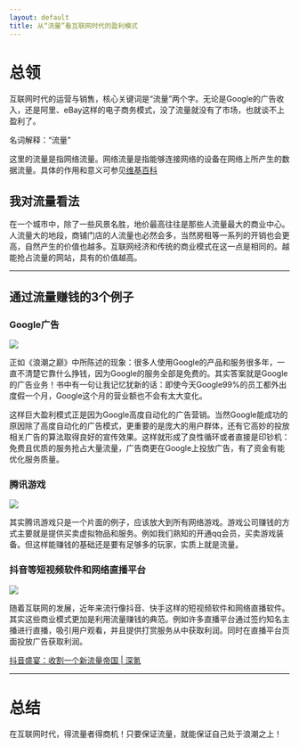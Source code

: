 ```yaml
---
layout: default
title: 从“流量”看互联网时代的盈利模式
---
```


# 总领
互联网时代的运营与销售，核心关键词是“流量”两个字。无论是Google的广告收入，还是阿里、eBay这样的电子商务模式，没了流量就没有了市场，也就谈不上盈利了。

名词解释：“流量”

这里的流量是指网络流量。网络流量是指能够连接网络的设备在网络上所产生的数据流量。具体的作用和意义可参见[维基百科](https://zh.wikipedia.org/wiki/%E7%BD%91%E7%BB%9C%E6%B5%81%E9%87%8F)

## 我对流量看法
在一个城市中，除了一些风景名胜，地价最高往往是那些人流量最大的商业中心。人流量大的地段，商铺门店的人流量也必然会多，当然房租等一系列的开销也会更高，自然产生的价值也越多。互联网经济和传统的商业模式在这一点是相同的。越能抢占流量的网站，具有的价值越高。

---

## 通过流量赚钱的3个例子

### Google广告
![](https://raw.githubusercontent.com/YoungAragon/swi-homework/gh-pages/images/lab16/lab16-1.png)

正如《浪潮之巅》中所陈述的现象：很多人使用Google的产品和服务很多年，一直不清楚它靠什么挣钱，因为Google的服务全部是免费的。其实答案就是Google的广告业务！书中有一句让我记忆犹新的话：即使今天Google99%的员工都外出度假一个月，Google这个月的营业额也不会有太大变化。

这样巨大盈利模式正是因为Google高度自动化的广告营销。当然Google能成功的原因除了高度自动化的广告模式，更重要的是庞大的用户群体，还有它高妙的投放相关广告的算法取得良好的宣传效果。这样就形成了良性循环或者直接是印钞机：免费且优质的服务抢占大量流量，广告商更在Google上投放广告，有了资金有能优化服务质量。

### 腾讯游戏
![](https://raw.githubusercontent.com/YoungAragon/swi-homework/gh-pages/images/lab16/lab16-2.jpg)

其实腾讯游戏只是一个片面的例子，应该放大到所有网络游戏。游戏公司赚钱的方式主要就是提供买卖虚拟物品和服务。例如我们熟知的开通qq会员，买卖游戏装备。但这样能赚钱的基础还是要有足够多的玩家，实质上就是流量。

### 抖音等短视频软件和网络直播平台
![](https://raw.githubusercontent.com/YoungAragon/swi-homework/gh-pages/images/lab16/lab16-3.jpg)

随着互联网的发展，近年来流行像抖音、快手这样的短视频软件和网络直播软件。其实这些商业模式更加是利用流量赚钱的典范。例如许多直播平台通过签约知名主播进行直播，吸引用户观看，并且提供打赏服务从中获取利润。同时在直播平台页面投放广告获取利润。

[抖音盛宴：收割一个新流量帝国 | 深氪](https://36kr.com/p/5136013.html)

---

# 总结
在互联网时代，得流量者得商机！只要保证流量，就能保证自己处于浪潮之上！
